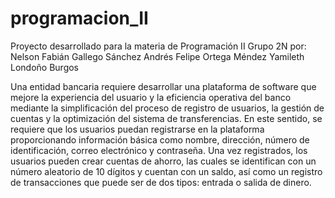 # programacion_II

Proyecto desarrollado para la materia de Programación II Grupo 2N por: Nelson Fabián Gallego Sánchez
                                                                       Andrés Felipe Ortega Méndez
                                                                       Yamileth Londoño Burgos

Una entidad bancaria requiere desarrollar una plataforma de software que mejore la experiencia del usuario y la 
eficiencia operativa del banco mediante la simplificación del proceso de registro de usuarios, la gestión de cuentas y 
la optimización del sistema de transferencias. En este sentido, se requiere que los usuarios puedan registrarse en la 
plataforma proporcionando información básica como nombre, dirección, número de identificación, correo electrónico y 
contraseña. Una vez registrados, los usuarios pueden crear cuentas de ahorro, las cuales se identifican con un número 
aleatorio de 10 dígitos y cuentan con un saldo, así como un registro de transacciones que puede ser de dos tipos: 
entrada o salida de dinero.